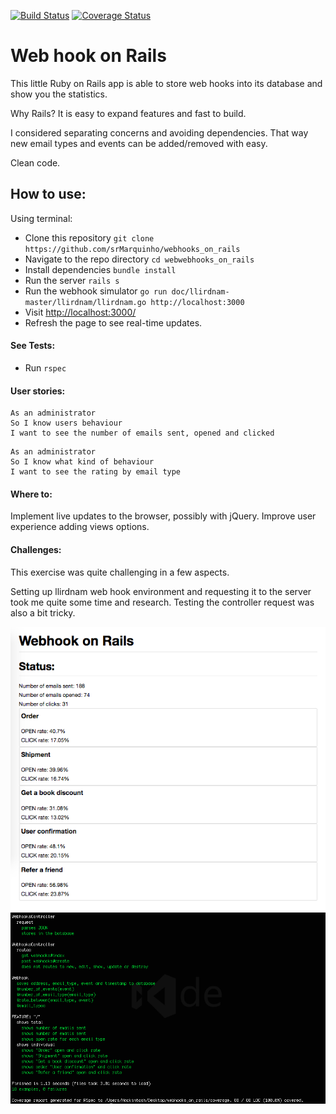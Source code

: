 [![Build Status](https://travis-ci.org/srMarquinho/webhooks_on_rails.svg?branch=master)](https://travis-ci.org/srMarquinho/webhooks_on_rails)
[![Coverage Status](https://coveralls.io/repos/github/srMarquinho/webhooks_on_rails/badge.svg?branch=master)](https://coveralls.io/github/srMarquinho/webhooks_on_rails?branch=master)

# Web hook on Rails
This little Ruby on Rails app is able to store web hooks into its database and show you the statistics.

Why Rails? It is easy to expand features and fast to build.

I considered separating concerns and avoiding dependencies. That way new email types and events can be added/removed with easy.

Clean code.

## How to use:
Using terminal:
- Clone this repository `git clone https://github.com/srMarquinho/webhooks_on_rails`
- Navigate to the repo directory `cd webwebhooks_on_rails`
- Install dependencies `bundle install`
- Run the server `rails s`
- Run the webhook simulator `go run doc/llirdnam-master/llirdnam/llirdnam.go http://localhost:3000`
- Visit <http://localhost:3000/>
- Refresh the page to see real-time updates.

#### See Tests:
- Run `rspec`

#### User stories:

```
As an administrator
So I know users behaviour
I want to see the number of emails sent, opened and clicked
```
```
As an administrator
So I know what kind of behaviour
I want to see the rating by email type
```

#### Where to:
Implement live updates to the browser, possibly with jQuery.
Improve user experience adding views options.

#### Challenges:
This exercise was quite challenging in a few aspects.

Setting up llirdnam web hook environment and requesting it to the server took me quite some time and research. Testing the controller request was also a bit tricky.

![alt text](doc/screen.png)
![alt text](doc/test.png)
